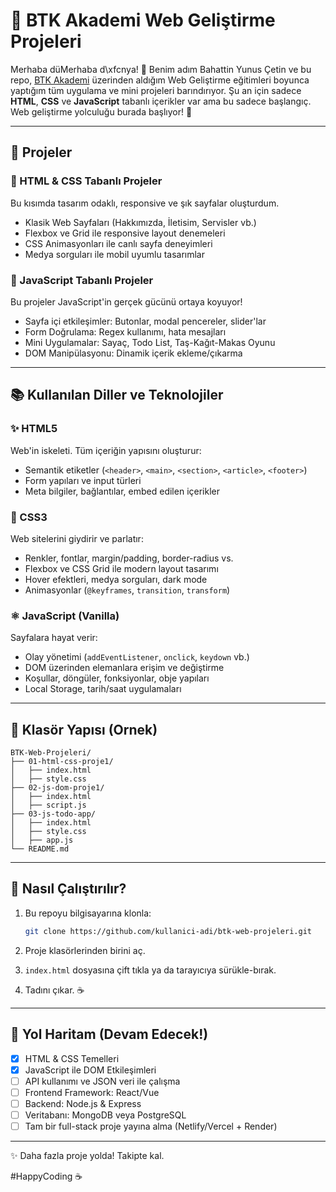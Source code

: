 # 🌟 BTK Akademi Web Geliştirme Projeleri

Merhaba düMerhaba d\xfcnya! 👋 Benim adım Bahattin Yunus Çetin ve bu repo, [BTK Akademi](https://www.btkakademi.gov.tr/) üzerinden aldığım Web Geliştirme eğitimleri boyunca yaptığım tüm uygulama ve mini projeleri barındırıyor. Şu an için sadece **HTML**, **CSS** ve **JavaScript** tabanlı içerikler var ama bu sadece başlangıç. Web geliştirme yolculuğu burada başlıyor! 🚀

---

## 📖 Projeler

### 📁 HTML & CSS Tabanlı Projeler

Bu kısımda tasarım odaklı, responsive ve şık sayfalar oluşturdum.

* Klasik Web Sayfaları (Hakkımızda, İletisim, Servisler vb.)
* Flexbox ve Grid ile responsive layout denemeleri
* CSS Animasyonları ile canlı sayfa deneyimleri
* Medya sorguları ile mobil uyumlu tasarımlar

### 🔧 JavaScript Tabanlı Projeler

Bu projeler JavaScript'in gerçek gücünü ortaya koyuyor!

* Sayfa içi etkileşimler: Butonlar, modal pencereler, slider'lar
* Form Doğrulama: Regex kullanımı, hata mesajları
* Mini Uygulamalar: Sayaç, Todo List, Taş-Kağıt-Makas Oyunu
* DOM Manipülasyonu: Dinamik içerik ekleme/çıkarma

---

## 📚 Kullanılan Diller ve Teknolojiler

### ✨ HTML5

Web'in iskeleti. Tüm içeriğin yapısını oluşturur:

* Semantik etiketler (`<header>`, `<main>`, `<section>`, `<article>`, `<footer>`)
* Form yapıları ve input türleri
* Meta bilgiler, bağlantılar, embed edilen içerikler

### 🎨 CSS3

Web sitelerini giydirir ve parlatır:

* Renkler, fontlar, margin/padding, border-radius vs.
* Flexbox ve CSS Grid ile modern layout tasarımı
* Hover efektleri, medya sorguları, dark mode
* Animasyonlar (`@keyframes`, `transition`, `transform`)

### ⚛️ JavaScript (Vanilla)

Sayfalara hayat verir:

* Olay yönetimi (`addEventListener`, `onclick`, `keydown` vb.)
* DOM üzerinden elemanlara erişim ve değiştirme
* Koşullar, döngüler, fonksiyonlar, obje yapıları
* Local Storage, tarih/saat uygulamaları

---

## 🔄 Klasör Yapısı (Ornek)

```
BTK-Web-Projeleri/
├── 01-html-css-proje1/
│   ├── index.html
│   ├── style.css
├── 02-js-dom-proje1/
│   ├── index.html
│   ├── script.js
├── 03-js-todo-app/
│   ├── index.html
│   ├── style.css
│   ├── app.js
└── README.md
```

---

## 🚀 Nasıl Çalıştırılır?

1. Bu repoyu bilgisayarına klonla:

   ```bash
   git clone https://github.com/kullanici-adi/btk-web-projeleri.git
   ```
2. Proje klasörlerinden birini aç.
3. `index.html` dosyasına çift tıkla ya da tarayıcıya sürükle-bırak.
4. Tadını çıkar. ☕️

---

## 🚩 Yol Haritam (Devam Edecek!)

* [x] HTML & CSS Temelleri
* [x] JavaScript ile DOM Etkileşimleri
* [ ] API kullanımı ve JSON veri ile çalışma
* [ ] Frontend Framework: React/Vue
* [ ] Backend: Node.js & Express
* [ ] Veritabanı: MongoDB veya PostgreSQL
* [ ] Tam bir full-stack proje yayına alma (Netlify/Vercel + Render)

---

✨ Daha fazla proje yolda! Takipte kal.

\#HappyCoding ☕️
